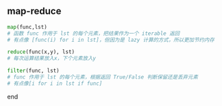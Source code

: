 ## map-reduce

```py
map(func,lst)
# 函数 func 作用于 lst 的每个元素，把结果作为一个 iterable 返回
# 有点像 [func(i) for i in lst]，但因为是 lazy 计算的方式，所以更加节约内存

reduce(func(x,y), lst)
# 每次运算结果放入x，下个元素放入y

filter(func, lst)
# func 作用于 lst 的每个元素，根据返回 True/False 判断保留还是丢弃元素
# 有点像[i for i in lst if func]
```




























end
